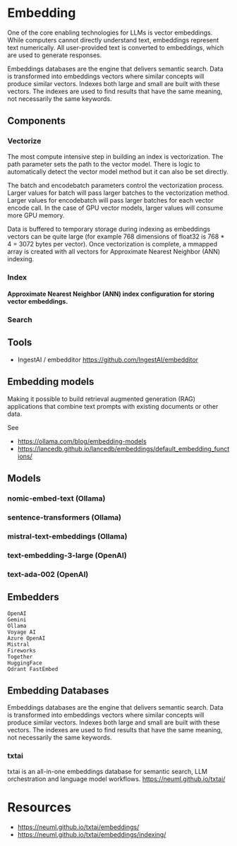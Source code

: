# Embedding
One of the core enabling technologies for LLMs is vector embeddings. While computers cannot directly understand text, embeddings represent text numerically. All user-provided text is converted to embeddings, which are used to generate responses.

Embeddings databases are the engine that delivers semantic search. Data is transformed into embeddings vectors where similar concepts will produce similar vectors. Indexes both large and small are built with these vectors. The indexes are used to find results that have the same meaning, not necessarily the same keywords.

## Components

### Vectorize
The most compute intensive step in building an index is vectorization. The path parameter sets the path to the vector model. There is logic to automatically detect the vector model method but it can also be set directly.

The batch and encodebatch parameters control the vectorization process. Larger values for batch will pass larger batches to the vectorization method. Larger values for encodebatch will pass larger batches for each vector encode call. In the case of GPU vector models, larger values will consume more GPU memory.

Data is buffered to temporary storage during indexing as embeddings vectors can be quite large (for example 768 dimensions of float32 is 768 * 4 = 3072 bytes per vector). Once vectorization is complete, a mmapped array is created with all vectors for Approximate Nearest Neighbor (ANN) indexing.

### Index

#### Approximate Nearest Neighbor (ANN) index configuration for storing vector embeddings.

### Search


## Tools
- IngestAI / embedditor https://github.com/IngestAI/embedditor

## Embedding models
Making it possible to build retrieval augmented generation (RAG) applications that combine text prompts with existing documents or other data.

See 
- https://ollama.com/blog/embedding-models  
- https://lancedb.github.io/lancedb/embeddings/default_embedding_functions/

## Models

### nomic-embed-text (Ollama)

### sentence-transformers (Ollama)

### mistral-text-embeddings (Ollama)

### text-embedding-3-large (OpenAI)

### text-ada-002 (OpenAI)

## Embedders


    OpenAI
    Gemini
    Ollama
    Voyage AI
    Azure OpenAI
    Mistral
    Fireworks
    Together
    HuggingFace
    Qdrant FastEmbed


## Embedding Databases
Embeddings databases are the engine that delivers semantic search. Data is transformed into embeddings vectors where similar concepts will produce similar vectors. Indexes both large and small are built with these vectors. The indexes are used to find results that have the same meaning, not necessarily the same keywords.

### txtai
txtai is an all-in-one embeddings database for semantic search, LLM orchestration and language model workflows.
https://neuml.github.io/txtai/


# Resources
- https://neuml.github.io/txtai/embeddings/
- https://neuml.github.io/txtai/embeddings/indexing/
